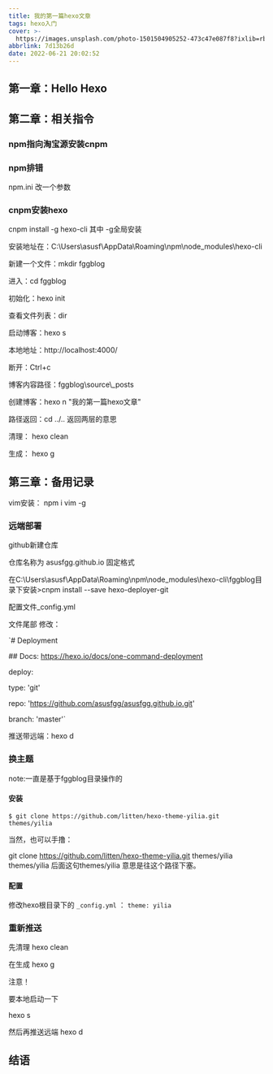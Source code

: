 ```yaml
---
title: 我的第一篇hexo文章
tags: hexo入门
cover: >-
  https://images.unsplash.com/photo-1501504905252-473c47e087f8?ixlib=rb-1.2.1&ixid=MnwxMjA3fDB8MHxwaG90by1wYWdlfHx8fGVufDB8fHx8&auto=format&fit=crop&w=1074&q=80
abbrlink: 7d13b26d
date: 2022-06-21 20:02:52
---
```


## 第一章：Hello Hexo

## 第二章：相关指令

### npm指向淘宝源安装cnpm

### npm排错

npm.ini 改一个参数

### cnpm安装hexo

cnpm install -g hexo-cli      其中 -g全局安装

安装地址在：C:\Users\asusf\AppData\Roaming\npm\node_modules\hexo-cli

新建一个文件：mkdir fggblog

进入：cd fggblog

初始化：hexo init

查看文件列表：dir

启动博客：hexo s

本地地址：http://localhost:4000/

断开：Ctrl+c

博客内容路径：fggblog\source\\_posts

 创建博客：hexo n "我的第一篇hexo文章"

路径返回：cd ../.. 返回两层的意思

清理： hexo clean

生成： hexo g



## 第三章：备用记录

vim安装： npm i vim -g

### 远端部署

github新建仓库

仓库名称为 asusfgg.github.io 固定格式

在C:\Users\asusf\AppData\Roaming\npm\node_modules\hexo-cli\fggblog目录下安装>cnpm install --save hexo-deployer-git

配置文件_config.yml

 文件尾部 修改：

`\# Deployment

\## Docs: https://hexo.io/docs/one-command-deployment

deploy:

 type: 'git'

 repo: 'https://github.com/asusfgg/asusfgg.github.io.git'

 branch: 'master'`

推送带远端：hexo d

### 换主题

note:一直是基于fggblog目录操作的

#### 安装

```git
$ git clone https://github.com/litten/hexo-theme-yilia.git themes/yilia
```

当然，也可以手撸：

git clone https://github.com/litten/hexo-theme-yilia.git themes/yilia themes/yilia 后面这句themes/yilia 意思是往这个路径下塞。

#### 配置

修改hexo根目录下的 `_config.yml` ： `theme: yilia`

### 重新推送

先清理 hexo clean

在生成 hexo g

注意！

要本地启动一下

hexo s

然后再推送远端 hexo d







## 结语